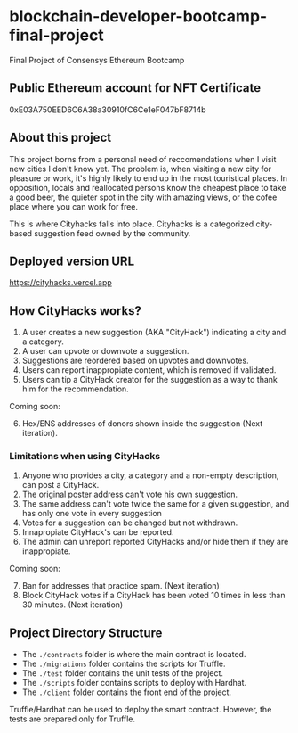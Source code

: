 # blockchain-developer-bootcamp-final-project
Final Project of Consensys Ethereum Bootcamp

## Public Ethereum account for NFT Certificate

0xE03A750EED6C6A38a30910fC6Ce1eF047bF8714b

## About this project

This project borns from a personal need of reccomendations when I visit new cities I don't know yet. The problem is, when visiting a new city for pleasure or work, it's highly likely to end up in the most touristical places. In opposition, locals and reallocated persons know the cheapest place to take a good beer, the quieter spot in the city with amazing views, or the cofee place where you can work for free.

This is where Cityhacks falls into place. Cityhacks is a categorized city-based suggestion feed owned by the community.

## Deployed version URL
https://cityhacks.vercel.app

## How CityHacks works?

1. A user creates a new suggestion (AKA "CityHack") indicating a city and a category.
2. A user can upvote or downvote a suggestion.
3. Suggestions are reordered based on upvotes and downvotes.
4. Users can report inappropiate content, which is removed if validated.
5. Users can tip a CityHack creator for the suggestion as a way to thank him for the recommendation.

Coming soon:

6. Hex/ENS addresses of donors shown inside the suggestion (Next iteration).

### Limitations when using CityHacks
1. Anyone who provides a city, a category and a non-empty description, can post a CityHack.
2. The original poster address can't vote his own suggestion.
3. The same address can't vote twice the same for a given suggestion, and has only one vote in every suggestion
4. Votes for a suggestion can be changed but not withdrawn.
5. Innapropiate CityHack's can be reported.
6. The admin can unreport reported CityHacks and/or hide them if they are inappropiate.

Coming soon:

7. Ban for addresses that practice spam. (Next iteration)
8. Block CityHack votes if a CityHack has been voted 10 times in less than 30 minutes. (Next iteration)

## Project Directory Structure

- The `./contracts` folder is where the main contract is located.
- The `./migrations` folder contains the scripts for Truffle.
- The `./test` folder contains the unit tests of the project.
- The `./scripts` folder contains scripts to deploy with Hardhat.
- The `./client` folder contains the front end of the project.

Truffle/Hardhat can be used to deploy the smart contract. However, the tests are prepared only for Truffle.





